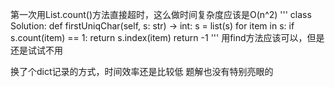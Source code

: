 第一次用List.count()方法直接超时，这么做时间复杂度应该是O(n^2)
'''
class Solution:
    def firstUniqChar(self, s: str) -> int:
        s  = list(s)
        for item in s:
            if s.count(item) == 1:
                return s.index(item)
        return -1
'''
用find方法应该可以，但是还是试试不用

换了个dict记录的方式，时间效率还是比较低
题解也没有特别亮眼的
